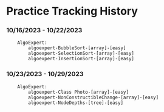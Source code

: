 # Practice Tracking History

### 10/16/2023 - 10/22/2023

```
    AlgoExpert:
        algoexpert-BubbleSort-[array]-[easy]
        algoexpert-SelectionSort-[array]-[easy]
        algoexpert-InsertionSort-[array]-[easy]
```

### 10/23/2023 - 10/29/2023

```
    AlgoExpert:
        algoexpert-Class Photo-[array]-[easy]
        algoexpert-NonConstructibleChange-[array]-[easy]
        algoexpert-NodeDepths-[tree]-[easy]
```

